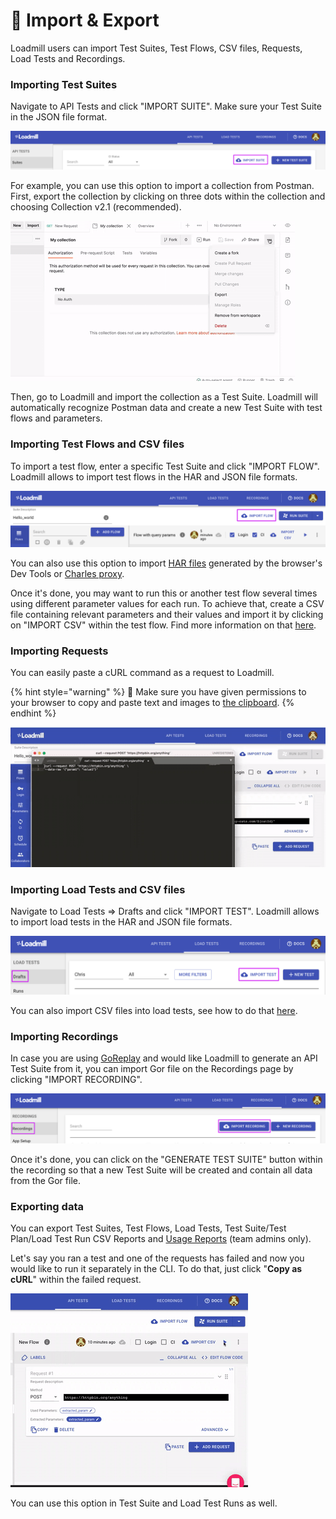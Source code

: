 # 🧳 Import & Export

Loadmill users can import Test Suites, Test Flows, CSV files, Requests, Load Tests and Recordings.

### **Importing Test Suites**

Navigate to API Tests and click "IMPORT SUITE". Make sure your Test Suite in the JSON file format. 

![](.gitbook/assets/screenshot-90-.png)

For example, you can use this option to import a collection from Postman. First, export the collection by clicking on three dots within the collection and choosing Collection v2.1 \(recommended\). 

![](.gitbook/assets/ezgif.com-gif-maker-15-.gif)

Then, go to Loadmill and import the collection as a Test Suite. Loadmill will automatically recognize Postman data and create a new Test Suite with test flows and parameters.

### Importing Test Flows and CSV files

To import a test flow, enter a specific Test Suite and click "IMPORT FLOW". Loadmill allows to import test flows in the HAR and JSON file formats. 

![](.gitbook/assets/screenshot-74-.png)

You can also use this option to import [HAR files](https://en.wikipedia.org/wiki/HAR_%28file_format%29) generated by the browser's Dev Tools or [Charles proxy](https://www.charlesproxy.com/).

Once it's done, you may want to run this or another test flow several times using different parameter values for each run. To achieve that, create a CSV file containing relevant parameters and their values and import it by clicking on "IMPORT CSV" within the test flow. Find more information on that [here](https://docs.loadmill.com/api-testing/test-suite-editor/api-tests-data-from-csv-files). 

### Importing Requests

You can easily paste a cURL command as a request to Loadmill. 

{% hint style="warning" %}
🧠 Make sure you have given permissions to your browser to copy and paste text and images to [the clipboard](https://docs.loadmill.com/general-troubleshooting#it-seems-like-i-cant-paste-requests-within-a-flow). 
{% endhint %}

![](.gitbook/assets/ezgif.com-gif-maker-16-.gif)

### Importing Load Tests and CSV files

Navigate to Load Tests =&gt; Drafts and click "IMPORT TEST". Loadmill allows to import load tests in the HAR and JSON file formats. 

![](.gitbook/assets/screenshot-76-.png)

You can also import CSV files into load tests, see how to do that [here](https://docs.loadmill.com/load-testing/working-with-the-test-editor/data-from-csv-files).

### Importing Recordings

In case you are using [GoReplay](https://goreplay.org/) and would like Loadmill to generate an API Test Suite from it, you can import Gor file on the Recordings page by clicking "IMPORT RECORDING". 

![](.gitbook/assets/screenshot-77-.png)

Once it's done, you can click on the "GENERATE TEST SUITE" button within the recording so that a new Test Suite will be created and contain all data from the Gor file.

### Exporting data 

You can export Test Suites, Test Flows, Load Tests, Test Suite/Test Plan/Load Test Run CSV Reports and [Usage Reports](https://docs.loadmill.com/account-settings/billing/usage-report) \(team admins only\).

Let's say you ran a test and one of the requests has failed and now you would like to run it separately in the CLI. To do that, just click "**Copy as cURL**" within the failed request.

![](.gitbook/assets/ezgif.com-gif-maker-17-.gif)

You can use this option in Test Suite and Load Test Runs as well.









